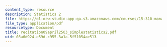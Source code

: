```yaml
---
content_type: resource
description: Statistics 2
file: https://ol-ocw-studio-app-qa.s3.amazonaws.com/courses/15-310-managerial-psychology-laboratory-spring-2003/03a6d924e59dc9553a1a5f51054ae513_recitation09april2503_simplestatistics2.pdf
file_type: application/pdf
resourcetype: Document
title: recitation09april2503_simplestatistics2.pdf
uid: 03a6d924-e59d-c955-3a1a-5f51054ae513
---
```

